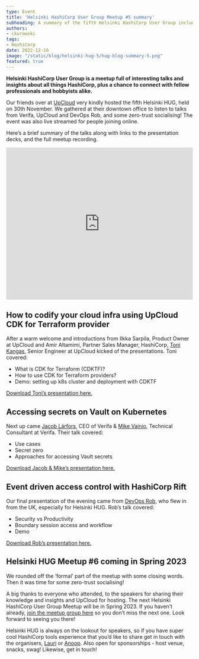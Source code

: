 ```yaml
---
type: Event
title: 'Helsinki HashiCorp User Group Meetup #5 summary'
subheading: A summary of the fifth Helsinki HashiCorp User Group including presentations on Vault, UpCloud CDK for Terraform, Vault, Kubernetes, and HashiCorp Rift.
authors:
- ckurowski
tags:
- HashiCorp
date: 2022-12-16
image: "/static/blog/helsinki-hug-5/hug-blog-summary-5.png"
featured: true
---
```

**Helsinki HashiCorp User Group is a meetup full of interesting talks and insights about all things HashiCorp, plus a chance to connect with fellow professionals and hobbyists alike.**

Our friends over at [UpCloud](https://upcloud.com/) very kindly hosted the fifth Helsinki HUG, held on 30th November. We gathered at their downtown office to listen to talks from Verifa, UpCloud and DevOps Rob, and some zero-trust socialising! The event was also live streamed for people joining online.

Here’s a brief summary of the talks along with links to the presentation decks, and the full meetup recording.

<iframe width="100%" height="410" src="https://www.youtube.com/embed/0VFFKZ32yXQ" title="YouTube video player" frameborder="0" allow="accelerometer; autoplay; clipboard-write; encrypted-media; gyroscope; picture-in-picture" allowfullscreen></iframe>

## How to codify your cloud infra using UpCloud CDK for Terraform provider

After a warm welcome and introductions from Ilkka Sarpila, Product Owner at UpCloud and Amir Altamimi, Partner Sales Manager, HashiCorp, [Toni Kangas](https://www.linkedin.com/in/tonikangas/), Senior Engineer at UpCloud kicked of the presentations. Toni covered:

- What is CDK for Terraform (CDKTF)?
- How to use CDK for Terraform providers?
- Demo: setting up k8s cluster and deployment with CDKTF

[Download Toni’s presentation here.](https://drive.google.com/file/d/1ZM8eza5LMuUDGNN62c58pxrYxpytayzI/view?usp=share_link)

## Accessing secrets on Vault on Kubernetes

Next up came [Jacob Lärfors](https://www.linkedin.com/in/jlarfors/), CEO of Verifa & [Mike Vainio](https://www.linkedin.com/in/mikevainio/), Technical Consultant at Verifa. Their talk covered:

- Use cases
- Secret zero
- Approaches for accessing Vault secrets

[Download Jacob & Mike’s presentation here.](https://drive.google.com/file/d/1IxW9qIA22qJHJs-LstZTiw1dB3OFqdwy/view?usp=share_link)

## Event driven access control with HashiCorp Rift

Our final presentation of the evening came from [DevOps Rob](https://www.devopsrob.com/), who flew in from the UK, especially for Helsinki HUG. Rob’s talk covered:

- Security vs Productivity
- Boundary session access and workflow
- Demo

[Download Rob’s presentation here.](https://drive.google.com/file/d/1BeB7LVRyI24o6_zWDYzAQDqlIAD_A0OW/view?usp=share_link)

## **Helsinki HUG Meetup #6 coming in Spring 2023**

We rounded off the ‘formal’ part of the meetup with some closing words. Then it was time for some zero-trust socialising!

A big thanks to everyone who attended, to the speakers for sharing their knowledge and insights and UpCloud for hosting. The next Helsinki HashiCorp User Group Meetup will be in Spring 2023. If you haven’t already, [join the meetup group here](https://www.meetup.com/helsinki-hashicorp-user-group/) so you don’t miss the next one. Look forward to seeing you there!

Helsinki HUG is always on the lookout for speakers, so if you have super cool HashiCorp tools experience that you’d like to share get in touch with the organisers, [Lauri](https://www.linkedin.com/in/lauri-suomalainen/) or [Anoop](https://www.linkedin.com/in/anoopvijayan/). Also open for sponsorships - host venue, snacks, swag! Likewise, get in touch!
